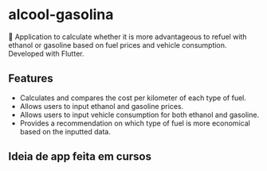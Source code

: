 # alcool-gasolina
🚗 Application to calculate whether it is more advantageous to refuel with ethanol or gasoline based on fuel prices and vehicle consumption. Developed with Flutter.

## Features
- Calculates and compares the cost per kilometer of each type of fuel.
- Allows users to input ethanol and gasoline prices.
- Allows users to input vehicle consumption for both ethanol and gasoline.
- Provides a recommendation on which type of fuel is more economical based on the inputted data.

## Ideia de app feita em cursos
